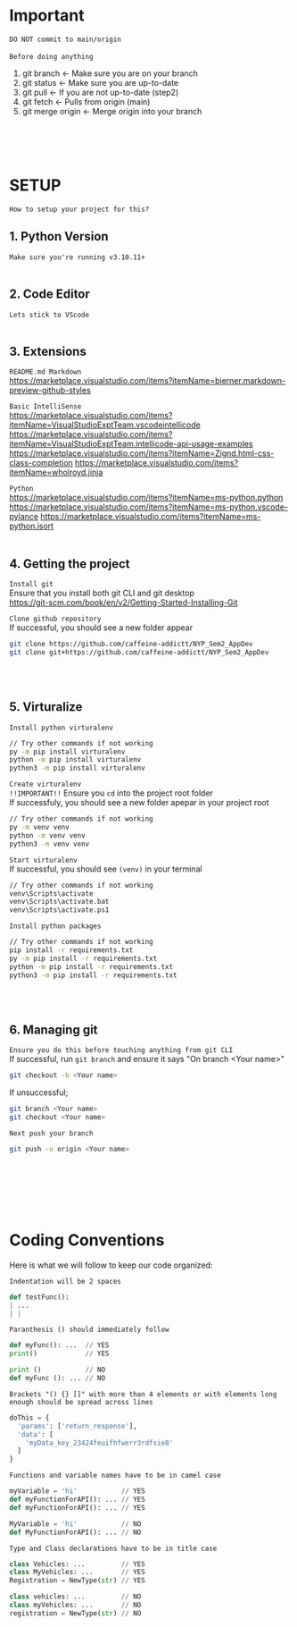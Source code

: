 # Important
`DO NOT commit to main/origin`<br><br>
`Before doing anything`<br>
1. git branch <- Make sure you are on your branch
2. git status <- Make sure you are up-to-date
3. git pull <- If you are not up-to-date (step2)
4. git fetch <- Pulls from origin (main)
5. git merge origin <- Merge origin into your branch
<br><br><br><br><br>

# SETUP
`How to setup your project for this?`
## 1. Python Version
`Make sure you're running v3.10.11+`
<br><br>

## 2. Code Editor
`Lets stick to VScode`
<br><br>

## 3. Extensions
`README.md Markdown`<br>
https://marketplace.visualstudio.com/items?itemName=bierner.markdown-preview-github-styles

`Basic IntelliSense`<br>
https://marketplace.visualstudio.com/items?itemName=VisualStudioExptTeam.vscodeintellicode
https://marketplace.visualstudio.com/items?itemName=VisualStudioExptTeam.intellicode-api-usage-examples
https://marketplace.visualstudio.com/items?itemName=Zignd.html-css-class-completion
https://marketplace.visualstudio.com/items?itemName=wholroyd.jinja

`Python`<br>
https://marketplace.visualstudio.com/items?itemName=ms-python.python
https://marketplace.visualstudio.com/items?itemName=ms-python.vscode-pylance
https://marketplace.visualstudio.com/items?itemName=ms-python.isort
<br><br>

## 4. Getting the project
`Install git`<br>
Ensure that you install both git CLI and git desktop<br>
https://git-scm.com/book/en/v2/Getting-Started-Installing-Git

`Clone github repository`<br>
If successful, you should see a new folder appear
```sh
git clone https://github.com/caffeine-addictt/NYP_Sem2_AppDev
git clone git+https://github.com/caffeine-addictt/NYP_Sem2_AppDev
```
<br><br>

## 5. Virturalize
`Install python virturalenv`
```sh
// Try other commands if not working
py -m pip install virturalenv
python -m pip install virturalenv
python3 -m pip install virturalenv
```

`Create virturalenv`<br>
`!!IMPORTANT!!` Ensure you `cd` into the project root folder<br>
If successfuly, you should see a new folder apepar in your project root
```sh
// Try other commands if not working
py -m venv venv
python -m venv venv
python3 -m venv venv
```

`Start virturalenv`<br>
If successful, you should see `(venv)` in your terminal
```sh
// Try other commands if not working
venv\Scripts\activate
venv\Scripts\activate.bat
venv\Scripts\activate.ps1
```

`Install python packages`
```sh
// Try other commands if not working
pip install -r requirements.txt
py -m pip install -r requirements.txt
python -m pip install -r requirements.txt
python3 -m pip install -r requirements.txt
```
<br><br>

## 6. Managing git
`Ensure you do this before touching anything from git CLI`<br>
If successful, run `git branch` and ensure it says "On branch \<Your name\>"
```sh
git checkout -b <Your name>
```

If unsuccessful;
```sh
git branch <Your name>
git checkout <Your name>
```

`Next push your branch`
```sh
git push -u origin <Your name>
```

<br><br><br><br><br>

# Coding Conventions
Here is what we will follow to keep our code organized:

`Indentation will be 2 spaces`
```py
def testFunc():
| ...
| |
```

`Paranthesis () should immediately follow`
```py
def myFunc(): ...  // YES
print()            // YES

print ()           // NO
def myFunc (): ... // NO
```

`Brackets "() {} []" with more than 4 elements or with elements long enough should be spread across lines`
```py
doThis = {
  'params': ['return_response'],
  'data': [
    'myData_key_23424feuifhfwerr3rdfsie8'
  ]
}
```

`Functions and variable names have to be in camel case`
```py
myVariable = 'hi'           // YES
def myFunctionForAPI(): ... // YES
def myFunctionForAPI(): ... // YES

MyVariable = 'hi'           // NO
def MyFunctionForAPI(): ... // NO
```

`Type and Class declarations have to be in title case`
```py
class Vehicles: ...         // YES
class MyVehicles: ...       // YES
Registration = NewType(str) // YES

class vehicles: ...         // NO
class myVehicles: ...       // NO
registration = NewType(str) // NO
```
